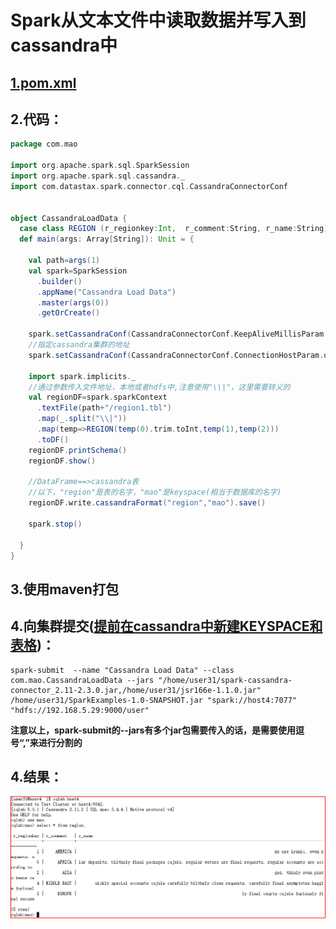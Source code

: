 # Spark从文本文件中读取数据并写入到cassandra中
## <a href="pom.xml">1.pom.xml</a>
## 2.代码： 
```scala
package com.mao

import org.apache.spark.sql.SparkSession
import org.apache.spark.sql.cassandra._
import com.datastax.spark.connector.cql.CassandraConnectorConf


object CassandraLoadData {
  case class REGION (r_regionkey:Int,  r_comment:String, r_name:String)
  def main(args: Array[String]): Unit = {

    val path=args(1)
    val spark=SparkSession
      .builder()
      .appName("Cassandra Load Data")
      .master(args(0))
      .getOrCreate()

    spark.setCassandraConf(CassandraConnectorConf.KeepAliveMillisParam.option(10000))
    //指定cassandra集群的地址
    spark.setCassandraConf(CassandraConnectorConf.ConnectionHostParam.option("192.168.5.29"))

    import spark.implicits._
    //通过参数传入文件地址，本地或者hdfs中,注意使用"\\|"，这里需要转义的
    val regionDF=spark.sparkContext
      .textFile(path+"/region1.tbl")
      .map(_.split("\\|"))
      .map(temp=>REGION(temp(0).trim.toInt,temp(1),temp(2)))
      .toDF()
    regionDF.printSchema()
    regionDF.show()

    //DataFrame==>cassandra表
    //以下，"region"是表的名字，"mao"是keyspace(相当于数据库的名字)
    regionDF.write.cassandraFormat("region","mao").save()

    spark.stop()

  }
}
```

## 3.使用maven打包
## 4.向集群提交(<a href="Cassandra-CQL.md">提前在cassandra中新建KEYSPACE和表格</a>)：
```
spark-submit  --name "Cassandra Load Data" --class com.mao.CassandraLoadData --jars "/home/user31/spark-cassandra-connector_2.11-2.3.0.jar,/home/user31/jsr166e-1.1.0.jar" /home/user31/SparkExamples-1.0-SNAPSHOT.jar "spark://host4:7077" "hdfs://192.168.5.29:9000/user"
```
**注意以上，spark-submit的--jars有多个jar包需要传入的话，是需要使用逗号“,”来进行分割的**

## 4.结果：
![](../pictures/spark-cassandra.png)</br>
